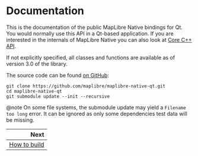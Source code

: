 # Documentation

This is the documentation of the public MapLibre Native bindings for Qt.
You would normally use this API in a Qt-based application.
If you are interested in the internals of MapLibre Native you can also look at
[Core C++ API](https://maplibre.org/maplibre-native/cpp/api/).

If not explicitly specified, all classes and functions are available
as of version 3.0 of the library.

The source code can be found [on GitHub](https://github.com/maplibre/maplibre-native-qt):

```shell
git clone https://github.com/maplibre/maplibre-native-qt.git
cd maplibre-native-qt
git submodule update --init --recursive
```

@note On some file systems, the submodule update may yield a `Filename too long`
error. It can be ignored as only some dependencies test data will be missing.


<div class="section_buttons">

|                        Next |
|----------------------------:|
| [How to build](Building.md) |

</div>
